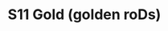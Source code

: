 ---
title: S11 Gold (golden roDs)
permalink: "/teams/s11-gold"
teamslug: s11-gold
members:
- Joe Heron - Captain
- Kyle Butts - QB
- Tommy Baggett
- Mathew Barnes
- Cameron Burrell
- John Clemons
- Keaton Fedak
- O.J.
- Kip Malcolm
- Kyle Miller
- Khanh Nguyen
- Tyler Stransky
- Adam Strasberg
- ''
teamid: 937
name: S11 Gold
color: golden roDs
division: ''
---